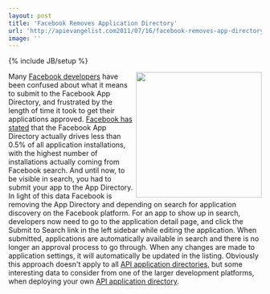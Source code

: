 ```yaml
---
layout: post
title: 'Facebook Removes Application Directory'
url: 'http://apievangelist.com2011/07/16/facebook-removes-app-directory/'
image: ''
---
```

{% include JB/setup %}
<img src="http://kinlane-productions.s3.amazonaws.com/facebook/facebook-removes-app-directory.jpg"  width="250" align="right" />Many <a title="Facebook Developers" href="https://developers.facebook.com/">Facebook developers</a> have been confused about what it means to submit to the Facebook App Directory, and frustrated by the length of time it took to get their applications approved.
<a title="Facebook has stated" href="https://developers.facebook.com/blog/post/523/">Facebook has stated</a> that the Facebook App Directory actually drives less than 0.5% of all application installations, with the highest number of installations actually coming from Facebook search.
And until now, to be visible in search, you had to submit your app to the App Directory.
In light of this data Facebook is removing the App Directory and depending on search for application discovery on the Facebook platform.
For an app to show up in search, developers now need to go to the application detail page, and click the Submit to Search link in the left sidebar while editing the application.
When submitted, applications are automatically available in search and there is no longer an approval process to go through. When any changes are made to application settings, it will automatically be updated in the listing.
Obviously this approach doesn't apply to all <a title="application directories" href="http://www.apievangelist.com/ecosystem-building-blocks-detail.php?Building_Block_ID=180">API application directories</a>, but some interesting data to consider from one of the larger development platforms, when deploying your own <a title="API application directory" href="http://blog.apievangelist.com/2011/06/08/a-white-label-api-appstore-platform/">API application directory</a>.
